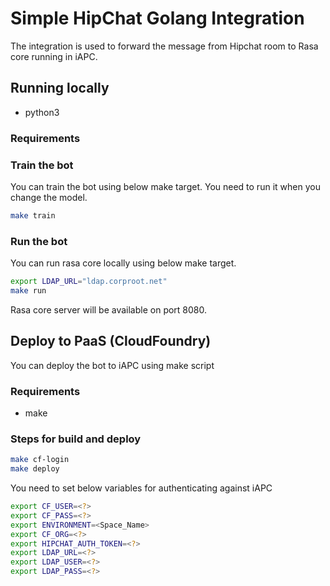 # Simple HipChat Golang Integration

The integration is used to forward the message from Hipchat room to Rasa core running in iAPC.

## Running locally

- python3


### Requirements


### Train the bot

You can train the bot using below make target. You need to run it when you change the model.

```bash
make train
```

### Run the bot

You can run rasa core locally using below make target.

```bash
export LDAP_URL="ldap.corproot.net"
make run
```

Rasa core server will be available on port 8080.

## Deploy to PaaS (CloudFoundry)

You can deploy the bot to iAPC using make script

### Requirements

- make

### Steps for build and deploy

```bash
make cf-login
make deploy
```

You need to set below variables for authenticating against iAPC

```bash
export CF_USER=<?>
export CF_PASS=<?>
export ENVIRONMENT=<Space_Name>
export CF_ORG=<?>
export HIPCHAT_AUTH_TOKEN=<?>
export LDAP_URL=<?>
export LDAP_USER=<?>
export LDAP_PASS=<?>
```
